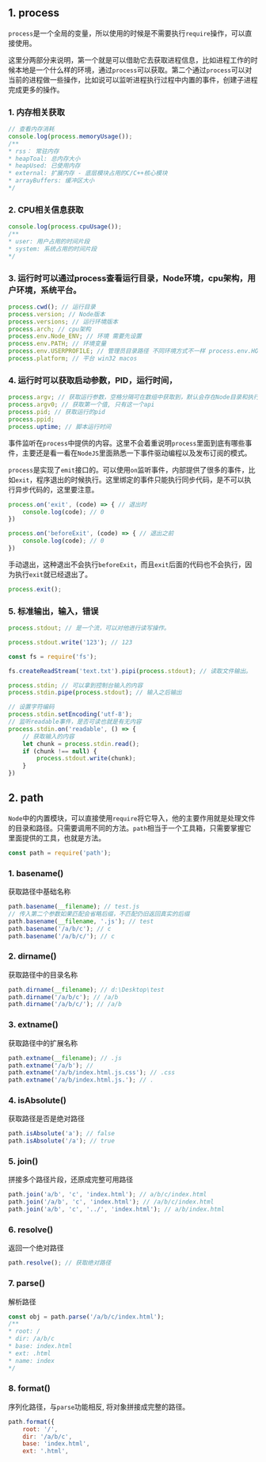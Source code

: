 ## 1. process

```process```是一个全局的变量，所以使用的时候是不需要执行```require```操作，可以直接使用。

这里分两部分来说明，第一个就是可以借助它去获取进程信息，比如进程工作的时候本地是一个什么样的环境，通过```process```可以获取。第二个通过```process```可以对当前的进程做一些操作，比如说可以监听进程执行过程中内置的事件，创建子进程完成更多的操作。

### 1. 内存相关获取

```js
// 查看内存消耗
console.log(process.memoryUsage());
/**
* rss： 常驻内存
* heapToal: 总内存大小
* heapUsed: 已使用内存
* external: 扩展内存 - 底层模块占用的C/C++核心模块
* arrayBuffers: 缓冲区大小
*/
```

### 2. CPU相关信息获取

```js
console.log(process.cpuUsage());
/**
* user: 用户占用的时间片段
* system: 系统占用的时间片段
*/
```

### 3. 运行时可以通过process查看运行目录，Node环境，cpu架构，用户环境，系统平台。

```js
process.cwd(); // 运行目录
process.version; // Node版本
process.versions; // 运行环境版本
process.arch; // cpu架构
process.env.Node_ENV; // 环境 需要先设置
process.env.PATH; // 环境变量
process.env.USERPROFILE; // 管理员目录路径 不同环境方式不一样 process.env.HOME
process.platform; // 平台 win32 macos

```

### 4. 运行时可以获取启动参数，PID，运行时间，

```js
process.argv; // 获取运行参数，空格分隔可在数组中获取到，默认会存在Node目录和执行脚本的目录两个值。
process.argv0; // 获取第一个值, 只有这一个api
process.pid; // 获取运行的pid
process.ppid; 
process.uptime; // 脚本运行时间
```

事件监听在```process```中提供的内容。这里不会着重说明```process```里面到底有哪些事件，主要还是看一看在```NodeJS```里面熟悉一下事件驱动编程以及发布订阅的模式。

```process```是实现了```emit```接口的。可以使用```on```监听事件，内部提供了很多的事件，比如```exit```，程序退出的时候执行。这里绑定的事件只能执行同步代码，是不可以执行异步代码的，这里要注意。

```js
process.on('exit', (code) => { // 退出时
    console.log(code); // 0
})

process.on('beforeExit', (code) => { // 退出之前
    console.log(code); // 0
})
```

手动退出，这种退出不会执行```beforeExit```，而且```exit```后面的代码也不会执行，因为执行```exit```就已经退出了。

```js
process.exit();
```

### 5. 标准输出，输入，错误

```js
process.stdout; // 是一个流，可以对他进行读写操作。

process.stdout.write('123'); // 123
```

```js
const fs = require('fs');

fs.createReadStream('text.txt').pipi(process.stdout); // 读取文件输出。
```

```js
process.stdin; // 可以拿到控制台输入的内容
process.stdin.pipe(process.stdout); // 输入之后输出
```

```js
// 设置字符编码
process.stdin.setEncoding('utf-8');
// 监听readable事件，是否可读也就是有无内容
process.stdin.on('readable', () => {
    // 获取输入的内容
    let chunk = process.stdin.read();
    if (chunk !== null) {
        process.stdout.write(chunk);
    }
})
```

## 2. path

```Node```中的内置模块，可以直接使用```require```将它导入，他的主要作用就是处理文件的目录和路径。只需要调用不同的方法。```path```相当于一个工具箱，只需要掌握它里面提供的工具，也就是方法。

```js
const path = require('path');
```

### 1. basename()

获取路径中基础名称

```js
path.basename(__filename); // test.js
// 传入第二个参数如果匹配会省略后缀，不匹配仍旧返回真实的后缀
path.basename(__filename, '.js'); // test
path.basename('/a/b/c'); // c
path.basename('/a/b/c/'); // c
```

### 2. dirname()

获取路径中的目录名称

```js
path.dirname(__filename); // d:\Desktop\test
path.dirname('/a/b/c'); // /a/b
path.dirname('/a/b/c/'); // /a/b
```

### 3. extname()

获取路径中的扩展名称

```js
path.extname(__filename); // .js
path.extname('/a/b'); //
path.extname('/a/b/index.html.js.css'); // .css
path.extname('/a/b/index.html.js.'); // .
```

### 4. isAbsolute()

获取路径是否是绝对路径

```js
path.isAbsolute('a'); // false
path.isAbsolute('/a'); // true
```

### 5. join()

拼接多个路径片段，还原成完整可用路径

```js
path.join('a/b', 'c', 'index.html'); // a/b/c/index.html
path.join('/a/b', 'c', 'index.html'); // /a/b/c/index.html
path.join('a/b', 'c', '../', 'index.html'); // a/b/index.html
```

### 6. resolve()

返回一个绝对路径

```js
path.resolve(); // 获取绝对路径
```

### 7. parse()

解析路径

```js
const obj = path.parse('/a/b/c/index.html');
/**
* root: /
* dir: /a/b/c
* base: index.html
* ext: .html
* name: index
*/
```

### 8. format()

序列化路径，与```parse```功能相反, 将对象拼接成完整的路径。

```js
path.format({
    root: '/',
    dir: '/a/b/c',
    base: 'index.html',
    ext: '.html',